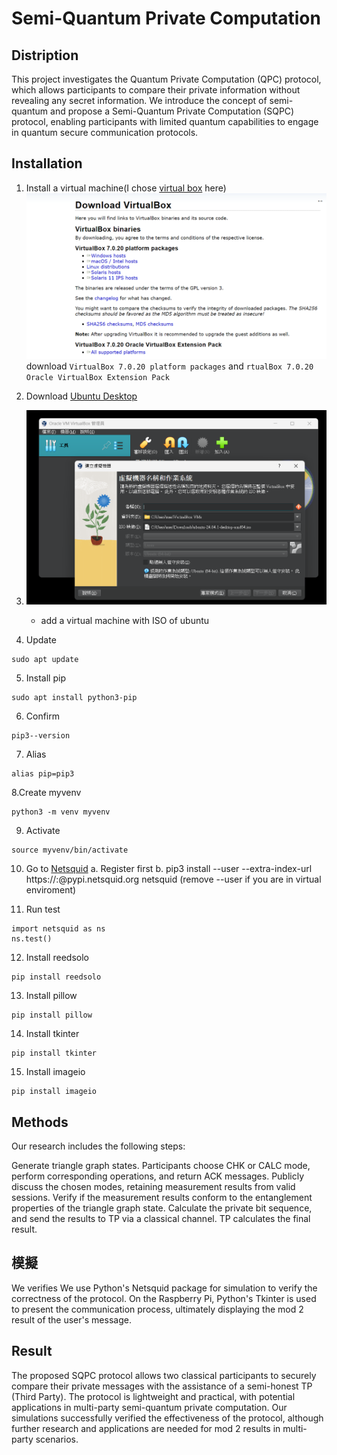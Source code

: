 # Semi-Quantum Private Computation

## Distription

This project investigates the Quantum Private Computation (QPC) protocol, which allows participants to compare their private information without revealing any secret information. We introduce the concept of semi-quantum and propose a Semi-Quantum Private Computation (SQPC) protocol, enabling participants with limited quantum capabilities to engage in quantum secure communication protocols.

## Installation
1. Install a virtual machine(I chose [virtual box](https://www.virtualbox.org/wiki/Downloads) here)
    ![alt text](README-pics/image.png)
    download `VirtualBox 7.0.20 platform packages` and `rtualBox 7.0.20 Oracle VirtualBox Extension Pack`

2. Download [Ubuntu Desktop](https://ubuntu.com/download)

3. ![alt text](README-pics/image-1.png)
    - add a virtual machine with ISO of ubuntu

4. Update
```
sudo apt update
```

5. Install pip
```
sudo apt install python3-pip
```

6. Confirm
```
pip3--version
```

7. Alias
```
alias pip=pip3
```

8.Create myvenv
```
python3 -m venv myvenv
```

9. Activate
```
source myvenv/bin/activate
```

10. Go to [Netsquid](https://netsquid.org/)
    a. Register first
    b. pip3 install --user --extra-index-url https://<username>:<password>@pypi.netsquid.org netsquid (remove --user if you are in virtual enviroment)

11. Run test
```
import netsquid as ns
ns.test()
```

12. Install reedsolo
```
pip install reedsolo
```

13. Install pillow
```
pip install pillow
```

14. Install tkinter
```
pip install tkinter
```

15. Install imageio
```
pip install imageio
```

## Methods
Our research includes the following steps:

Generate triangle graph states.
Participants choose CHK or CALC mode, perform corresponding operations, and return ACK messages.
Publicly discuss the chosen modes, retaining measurement results from valid sessions.
Verify if the measurement results conform to the entanglement properties of the triangle graph state.
Calculate the private bit sequence, and send the results to TP via a classical channel.
TP calculates the final result.

## 模擬
We verifies 
We use Python's Netsquid package for simulation to verify the correctness of the protocol. On the Raspberry Pi, Python's Tkinter is used to present the communication process, ultimately displaying the mod 2 result of the user's message.

## Result

The proposed SQPC protocol allows two classical participants to securely compare their private messages with the assistance of a semi-honest TP (Third Party). The protocol is lightweight and practical, with potential applications in multi-party semi-quantum private computation. Our simulations successfully verified the effectiveness of the protocol, although further research and applications are needed for mod 2 results in multi-party scenarios.